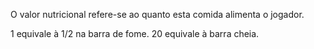O valor nutricional refere-se ao quanto esta comida alimenta o jogador.

1 equivale à 1/2 na barra de fome. 20 equivale à barra cheia.